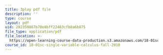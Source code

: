 ```yaml
---
title: 3play pdf file
description: ''
type: course
layout: pdf
uid: 282359867b78e8bff22463cfb8a6b875
file_type: application/pdf
file_location: >-
  https://open-learning-course-data-production.s3.amazonaws.com/18-01sc-single-variable-calculus-fall-2010/282359867b78e8bff22463cfb8a6b875_hjZhPczMkL4.pdf
course_id: 18-01sc-single-variable-calculus-fall-2010
---
```

